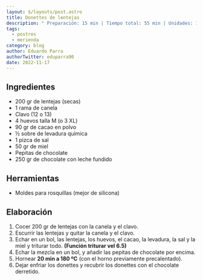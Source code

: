```yaml
---
layout: $/layouts/post.astro
title: Donettes de lentejas
description: " Preparación: 15 min | Tiempo total: 55 min | Unidades: 12"
tags:
  - postres
  - merienda
category: blog
author: Eduardo Parra
authorTwitter: eduparra90
date: 2022-11-17
---
```

## Ingredientes

* 200 gr de lentejas (secas)
* 1 rama de canela
* Clavo (12 o 13)
* 4 huevos talla M (o 3 XL)
* 90 gr de cacao en polvo
* ½ sobre de levadura quimica
* 1 pizca de sal
* 50 gr de miel
* Pepitas de chocolate
* 250 gr de chocolate con leche fundido

## Herramientas

* Moldes para rosquillas (mejor de silicona)

## Elaboración

1. Cocer 200 gr de lentejas con la canela y el clavo.
2. Escurrir las lentejas y quitar la canela y el clavo.
3. Echar en un bol, las lentejas, los huevos, el cacao, la levadura, la sal y la miel y triturar todo. **(Función triturar vel 6.5)**
4. Echar la mezcla en un bol, y añadir las pepitas de chocolate por encima.
5. Hornear **20 min a 180 ºC** (con el horno previamente precalentado).
6. Dejar enfriar los donettes y recubrir los donettes con el chocolate derretido.